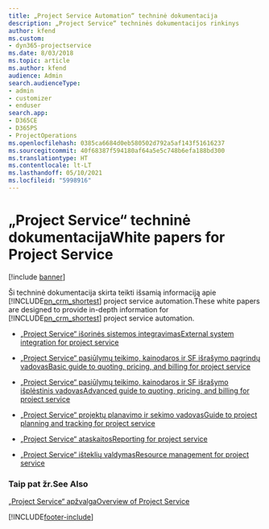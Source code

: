 ```yaml
---
title: „Project Service Automation“ techninė dokumentacija
description: „Project Service“ techninės dokumentacijos rinkinys
author: kfend
ms.custom:
- dyn365-projectservice
ms.date: 8/03/2018
ms.topic: article
ms.author: kfend
audience: Admin
search.audienceType:
- admin
- customizer
- enduser
search.app:
- D365CE
- D365PS
- ProjectOperations
ms.openlocfilehash: 0385ca6684d0eb580502d792a5af143f51616237
ms.sourcegitcommit: 40f68387f594180af64a5e5c748b6efa188bd300
ms.translationtype: HT
ms.contentlocale: lt-LT
ms.lasthandoff: 05/10/2021
ms.locfileid: "5998916"
---
```

# <a name="white-papers-for-project-service"></a><span data-ttu-id="70f4f-103">„Project Service“ techninė dokumentacija</span><span class="sxs-lookup"><span data-stu-id="70f4f-103">White papers for Project Service</span></span>

[!include [banner](../includes/psa-now-project-operations.md)]

<span data-ttu-id="70f4f-104">Ši techninė dokumentacija skirta teikti išsamią informaciją apie [!INCLUDE[pn_crm_shortest](../includes/pn-crm-shortest.md)] project service automation.</span><span class="sxs-lookup"><span data-stu-id="70f4f-104">These white papers are designed to provide in-depth information for [!INCLUDE[pn_crm_shortest](../includes/pn-crm-shortest.md)] project service automation.</span></span>

-   [<span data-ttu-id="70f4f-105">„Project Service“ išorinės sistemos integravimas</span><span class="sxs-lookup"><span data-stu-id="70f4f-105">External system integration for project service</span></span>](https://go.microsoft.com/fwlink/?LinkId=825445)

-   [<span data-ttu-id="70f4f-106">„Project Service“ pasiūlymų teikimo, kainodaros ir SF išrašymo pagrindų vadovas</span><span class="sxs-lookup"><span data-stu-id="70f4f-106">Basic guide to quoting, pricing, and billing for project service</span></span>](https://go.microsoft.com/fwlink/?LinkId=825241)

-   [<span data-ttu-id="70f4f-107">„Project Service“ pasiūlymų teikimo, kainodaros ir SF išrašymo išplėstinis vadovas</span><span class="sxs-lookup"><span data-stu-id="70f4f-107">Advanced guide to quoting, pricing, and billing for project service</span></span>](https://go.microsoft.com/fwlink/?LinkId=825242)

-   [<span data-ttu-id="70f4f-108">„Project Service“ projektų planavimo ir sekimo vadovas</span><span class="sxs-lookup"><span data-stu-id="70f4f-108">Guide to project planning and tracking for project service</span></span>](https://go.microsoft.com/fwlink/?LinkId=825243)

-   [<span data-ttu-id="70f4f-109">„Project Service“ ataskaitos</span><span class="sxs-lookup"><span data-stu-id="70f4f-109">Reporting for project service</span></span>](https://go.microsoft.com/fwlink/?LinkId=825446)

-   [<span data-ttu-id="70f4f-110">„Project Service“ išteklių valdymas</span><span class="sxs-lookup"><span data-stu-id="70f4f-110">Resource management for project service</span></span>](https://go.microsoft.com/fwlink/?LinkId=825244)

### <a name="see-also"></a><span data-ttu-id="70f4f-111">Taip pat žr.</span><span class="sxs-lookup"><span data-stu-id="70f4f-111">See Also</span></span>
 [<span data-ttu-id="70f4f-112">„Project Service“ apžvalga</span><span class="sxs-lookup"><span data-stu-id="70f4f-112">Overview of Project Service</span></span>](../psa/overview.md)


[!INCLUDE[footer-include](../includes/footer-banner.md)]